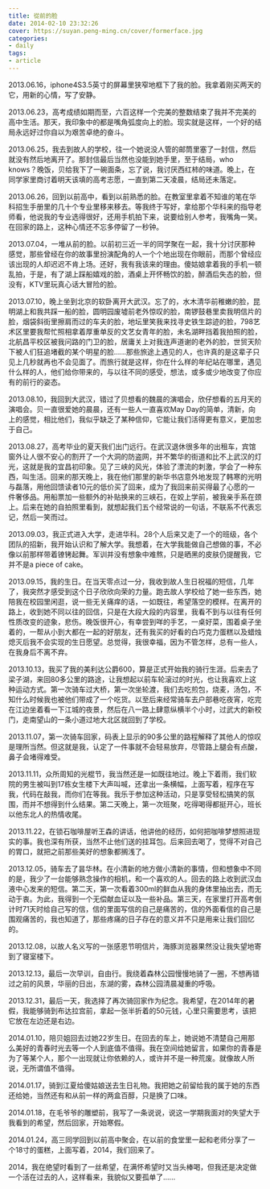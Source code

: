 ```yaml
---
title: 從前的脸
date: 2014-02-10 23:32:26
cover: https://suyan.peng-ming.cn/cover/formerface.jpg
categories:
- daily
tags:
- article
---
```

2013.06.16，iphone4S3.5英寸的屏幕里狭窄地框下了我的脸。我拿着刚买两天的它，用新的心情，写了安静。

2013.06.23，高考成绩如期而至，六百这样一个完美的整数结束了我并不完美的高中生活。那天，我印象中的都是嘴角弧度向上的脸。现实就是这样，一个好的结局永远好过你自以为艰苦卓绝的奋斗。

<!-- more -->

2013.06.25，我去到故人的学校，往一个她说没人管的邮筒里塞了一封信，然后就没有然后地离开了。那封信最后当然也没能到她手里，至于结局，who knows？晚饭，贝给我下了一碗面条，忘了说，我讨厌西红柿的味道。晚上，在同学家里商讨着明天该填的高考志愿，一直到第二天凌晨，结局还未落定。

2013.06.26，回到以前高中，看到以前熟悉的脸。在教室里拿着不知谁的笔在华科招生手册里的几十个专业里移来移去。等我终于写好，拿给那个华科来的指导老师看，他说我的专业选得很好，还用手机拍下来，说要给别人参考，我嘴角一笑。在回家的路上，这种心情还不忘多停留了一秒钟。

2013.07.04，一堆从前的脸。以前初三近一半的同学聚在一起，我十分讨厌那种感觉，那些曾经在你的故事里扮演配角的人一个个地出现在你眼前，而那个曾经应该出现的人却迟迟不肯上场。还好，我有我该来的理由。傻姑娘拿着我的手机一顿乱拍，于是，有了湖上踩船嬉戏的脸，酒桌上开怀畅饮的脸，醉酒后失态的脸，但没有，KTV里玩真心话大冒险的脸。

2013.07.10，晚上坐到北京的软卧离开大武汉。忘了的，水木清华前稚嫩的脸，昆明湖上和我共踩一船的脸，圆明园废墟前老外惊叹的脸，南锣鼓巷里卖我明信片的脸，烟袋斜街里擦肩而过的车夫的脸，地坛里笑我来找寻史铁生踪迹的脸，798艺术区里要我帮忙照相拿着厚重单反的文艺女青年的脸，未名湖畔挡着我拍照的脸，北航昌平校区被我问路的门卫的脸，居庸关上对我连声道谢的老外的脸，世贸天阶下被人们狂追堵截的某个明星的脸......那些旅途上遇见的人，也许真的是这辈子只见上几秒就再也不会见面了。而旅行就是这样，你在什么样的年纪站在哪里，遇见什么样的人，他们给你带来的，与以往不同的感受，想法，或多或少地改变了你应有的前行的姿态。

2013.08.10，我回到大武汉，错过了贝想看的魏晨的演唱会，欣仔想看的五月天的演唱会。贝一直很爱她的晨晨，还有一些人一直喜欢May Day的简单，清新，向上的感觉，相比他们，我似乎缺乏了某种信仰，它能让我们活得更有意义，更加忠于自己。

2013.08.27，高考毕业的夏天我们出门远行。在武汉退休很多年的出租车，宾馆窗外让人很不安心的割开了一个大洞的防盗网，并不繁华的街道和比不上武汉的灯光，这就是我的宜昌初印象。见了三峡的风光，体验了漂流的刺激，学会了一种东西，叫生活。回来的那天晚上，我在他们那里的新华书店意外地发现了韩寒的光明与磊落，用他回馈读者10元的低价买了回来，成为了我回来前买得最了心愿的一件奢侈品。用船票加一些额外的补贴换来的三峡石，在姣上学前，被我亲手系在颈上。后来在她的自拍照里看到，就想起我们五个经常说的一句话，不联系不代表忘记，然后一笑而过。

2013.09.03，我正式进入大学，走进华科。28个人后来又走了一个的班级，各个团队的招新，我开始认识和了解大学。我想着，在大学我能做自己想做的事，不必像以前那样带着镣铐起舞。军训并没有想象中难熬，只是晒黑的皮肤仍提醒我，它并不是a piece of cake。

2013.09.15，我的生日。在当天零点过一分，我收到故人生日祝福的短信，几年了，我突然才感受到这个日子欣欣向荣的力量。跑去故人学校给了她一些东西，她陪我在校园里闲逛，说一些无关痛痒的话，一如既往，希望落空的模样。在离开的路上，收到她不同以往的回信，只是在大段大段的内容里，我看不到与以往有任何性质改变的迹象，悲伤。晚饭很开心，有幸尝到咩的手艺，一桌好菜，围着桌子坐着的，一帮从小到大都在一起的好朋友，还有我买的好看的白巧克力蛋糕以及蜡烛熄灭后我不会实现的生日愿望。总觉得，我很幸福，因为不管怎样，总有一些人，在我身后不离不弃。

2013.10.13，我买了我的美利达公爵600，算是正式开始我的骑行生涯。后来去了梁子湖，来回80多公里的路途，让我想起以前车轮滚过的时光，也让我喜欢上这种运动方式。第一次骑车过大桥，第一次坐轮渡，我们去吃煎包，烧麦，汤包，不知什么时候我也被他们带成了一个吃货。以至后来经常骑车去户部巷吃夜宵，吃完在江边坐着看一下江城的夜景，然后在八一路上肆意纵横半个小时，过武大的新校门，走南望山的一条小道过地大北区就回到了学校。

2013.11.07，第一次骑车回家，码表上显示的90多公里的路程解释了其他人的惊叹是理所当然。但这就是我，认定了一件事就不会轻易放弃，尽管路上腿会有点酸，鼻子会堵得难受。

2013.11.11，众所周知的光棍节，我当然还是一如既往地过。晚上下着雨，我们软院的男生被叫到17栋女生楼下大声叫喊，还拿出一条横幅，上面写着，程序在写我，代码在敲我，而你们在等我。我乐于参加这种活动，只是享受轻松搞笑的氛围，而并不想得到什么结果。第二天晚上，第一次班聚，吃得喝得都挺开心，班长以他东北人的热情收尾。

2013.11.22，在锁石咖啡屋听王森的讲话，他讲他的经历，如何把咖啡梦想照进现实的事。我也深有所获，当然不止他们送的挂耳包。后来回去喝了，觉得不对自己的胃口，就把之前那些美好的想象都搁浅了。

2013.12.05，骑车去了昙华林。在小清新的地方做小清新的事情，但和想象中不同的是，我少了一台能够熟念操作的相机，和一个喜欢的人。回去的路上收到武汉血液中心发来的短信。第二天，第一次看着300ml的鲜血从我的身体里抽出去，而无动于衷。为此，我得到一个无偿献血证以及一些补品。第三天，在家里打开高考倒计时71天时给自己写的信，信的里面写信的自己是痛苦的，信的外面看信的自己是围观痛苦的，我也知道了，那些疼痛的日子存在的意义并不只是用来让我们回忆的。

2013.12.08，以故人名义写的一张感恩节明信片，海豚浏览器果然没让我失望地寄到了寝室楼下。

2013.12.13，最后一次早训，自由行。我绕着森林公园慢慢地骑了一圈，不想再错过之前的风景，华丽的日出，东湖的雾，森林公园清晨凝重的呼吸。

2013.12.31，最后一天，我选择了再次骑回家作为纪念。我希望，在2014年的暑假，我能够骑到布达拉宫前，拿起一张半折着的50元钱，心里只需要思考，该把它放在左边还是右边。

2014.01.10，陪贝姐回去过她22岁生日。在回去的车上，她说她不清楚自己用那么美好的青春时光去等一个人到底值不值得。我在空间给她留言，如果你的青春是为了等某个人，那个一出现就让你依赖的人，或许并不是一种荒废。就像故人所说，无所谓值不值得。

2014.01.17，骑到江夏给傻姑娘送去生日礼物。我把她之前留给我的属于她的东西还给她，当然还有和从前一样的两盒百醇，只是换了口味。

2014.01.18，在毛爷爷的雕塑前，我写了一条说说，说这一学期我面对的失望大于我看到的希望，然后回家，开始寒假。

2014.01.24，高三同学回到以前高中聚会，在以前的食堂里一起和老师分享了一个18寸的蛋糕，上面写着，2014，我们回来了。

2014，我在绝望时看到了一丝希望，在满怀希望时又当头棒喝，但我还是决定做一个活在过去的人，这样看来，我貌似又要孤单了......

<audio src="http://music.163.com/song/media/outer/url?id=30635706.mp3" loop autoplay>
Your browser does not support the audio tag.
</audio>